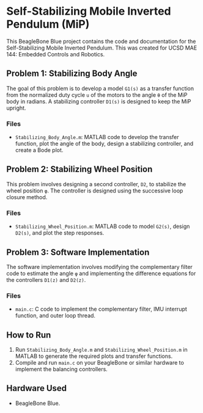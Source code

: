 
# Self-Stabilizing Mobile Inverted Pendulum (MiP)

This BeagleBone Blue project contains the code and documentation for the Self-Stabilizing Mobile Inverted Pendulum.  This was created for UCSD MAE 144: Embedded Controls and Robotics.

## Problem 1: Stabilizing Body Angle

The goal of this problem is to develop a model `G1(s)` as a transfer function from the normalized duty cycle `u` of the motors to the angle `θ` of the MiP body in radians. A stabilizing controller `D1(s)` is designed to keep the MiP upright.

### Files
- `Stabilizing_Body_Angle.m`: MATLAB code to develop the transfer function, plot the angle of the body, design a stabilizing controller, and create a Bode plot.

## Problem 2: Stabilizing Wheel Position

This problem involves designing a second controller, `D2`, to stabilize the wheel position `φ`. The controller is designed using the successive loop closure method.

### Files
- `Stabilizing_Wheel_Position.m`: MATLAB code to model `G2(s)`, design `D2(s)`, and plot the step responses.

## Problem 3: Software Implementation

The software implementation involves modifying the complementary filter code to estimate the angle `φ` and implementing the difference equations for the controllers `D1(z)` and `D2(z)`.

### Files
- `main.c`: C code to implement the complementary filter, IMU interrupt function, and outer loop thread.

## How to Run

1. Run `Stabilizing_Body_Angle.m` and `Stabilizing_Wheel_Position.m` in MATLAB to generate the required plots and transfer functions.
2. Compile and run `main.c` on your BeagleBone or similar hardware to implement the balancing controllers.

## Hardware Used

- BeagleBone Blue.
